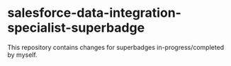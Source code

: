# salesforce-data-integration-specialist-superbadge
This repository contains changes for superbadges in-progress/completed by myself.

